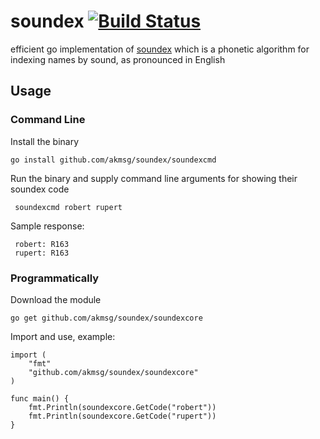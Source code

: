 # soundex [![Build Status](https://travis-ci.org/akmsg/soundex.svg?branch=master)](https://travis-ci.org/akmsg/soundex)
efficient go implementation of [soundex](https://en.wikipedia.org/wiki/Soundex) which is a phonetic algorithm for indexing names by sound, as pronounced in English

## Usage

### Command Line

Install the binary

    go install github.com/akmsg/soundex/soundexcmd

Run the binary and supply command line arguments for showing their soundex code

     soundexcmd robert rupert

Sample response:

     robert: R163
     rupert: R163
     
### Programmatically

Download the module

    go get github.com/akmsg/soundex/soundexcore
    
Import and use, example:

    import (
    	"fmt"
    	"github.com/akmsg/soundex/soundexcore"
    )
    
    func main() {
    	fmt.Println(soundexcore.GetCode("robert"))
    	fmt.Println(soundexcore.GetCode("rupert"))
    }
